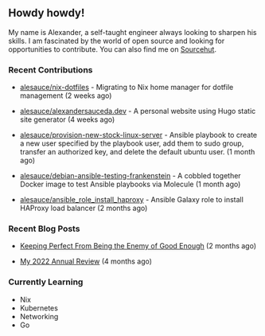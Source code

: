 ## Howdy howdy!

My name is Alexander, a self-taught engineer always looking to sharpen his skills. I am fascinated by the world of open source and looking for opportunities to contribute. You can also find me on [Sourcehut](https://sr.ht/~crow-magnon/).

### Recent Contributions

- [alesauce/nix-dotfiles](https://github.com/alesauce/nix-dotfiles) - Migrating to Nix home manager for dotfile management (2 weeks ago)

- [alesauce/alexandersauceda.dev](https://github.com/alesauce/alexandersauceda.dev) - A personal website using Hugo static site generator (4 weeks ago)

- [alesauce/provision-new-stock-linux-server](https://github.com/alesauce/provision-new-stock-linux-server) - Ansible playbook to create a new user specified by the playbook user, add them to sudo group, transfer an authorized key, and delete the default ubuntu user.  (1 month ago)

- [alesauce/debian-ansible-testing-frankenstein](https://github.com/alesauce/debian-ansible-testing-frankenstein) - A cobbled together Docker image to test Ansible playbooks via Molecule (1 month ago)

- [alesauce/ansible_role_install_haproxy](https://github.com/alesauce/ansible_role_install_haproxy) - Ansible Galaxy role to install HAProxy load balancer (2 months ago)


### Recent Blog Posts

 - [Keeping Perfect From Being the Enemy of Good Enough](https://alexandersauceda.dev/posts/perfect-as-enemy/) (2 months ago)

 - [My 2022 Annual Review](https://alexandersauceda.dev/posts/annual-review/) (4 months ago)


### Currently Learning
- Nix
- Kubernetes
- Networking
- Go
